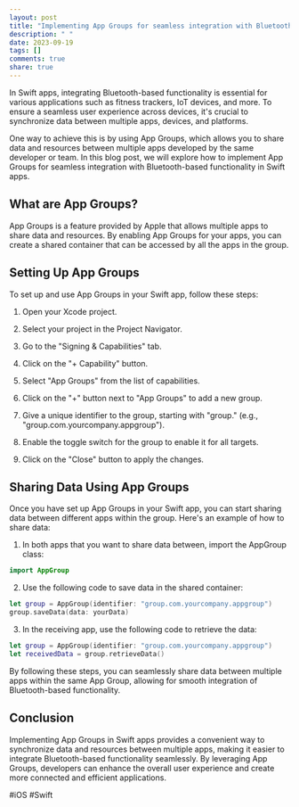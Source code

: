 ```yaml
---
layout: post
title: "Implementing App Groups for seamless integration with Bluetooth-based functionality in Swift apps"
description: " "
date: 2023-09-19
tags: []
comments: true
share: true
---
```


In Swift apps, integrating Bluetooth-based functionality is essential for various applications such as fitness trackers, IoT devices, and more. To ensure a seamless user experience across devices, it's crucial to synchronize data between multiple apps, devices, and platforms.

One way to achieve this is by using App Groups, which allows you to share data and resources between multiple apps developed by the same developer or team. In this blog post, we will explore how to implement App Groups for seamless integration with Bluetooth-based functionality in Swift apps.

## What are App Groups?

App Groups is a feature provided by Apple that allows multiple apps to share data and resources. By enabling App Groups for your apps, you can create a shared container that can be accessed by all the apps in the group.

## Setting Up App Groups

To set up and use App Groups in your Swift app, follow these steps:

1. Open your Xcode project.

2. Select your project in the Project Navigator.

3. Go to the "Signing & Capabilities" tab.

4. Click on the "+ Capability" button.

5. Select "App Groups" from the list of capabilities.

6. Click on the "+" button next to "App Groups" to add a new group.

7. Give a unique identifier to the group, starting with "group." (e.g., "group.com.yourcompany.appgroup").

8. Enable the toggle switch for the group to enable it for all targets.

9. Click on the "Close" button to apply the changes.

## Sharing Data Using App Groups

Once you have set up App Groups in your Swift app, you can start sharing data between different apps within the group. Here's an example of how to share data:

1. In both apps that you want to share data between, import the AppGroup class:

```swift
import AppGroup
```

2. Use the following code to save data in the shared container:

```swift
let group = AppGroup(identifier: "group.com.yourcompany.appgroup")
group.saveData(data: yourData)
```

3. In the receiving app, use the following code to retrieve the data:

```swift
let group = AppGroup(identifier: "group.com.yourcompany.appgroup")
let receivedData = group.retrieveData()
```

By following these steps, you can seamlessly share data between multiple apps within the same App Group, allowing for smooth integration of Bluetooth-based functionality.

## Conclusion

Implementing App Groups in Swift apps provides a convenient way to synchronize data and resources between multiple apps, making it easier to integrate Bluetooth-based functionality seamlessly. By leveraging App Groups, developers can enhance the overall user experience and create more connected and efficient applications.

#iOS #Swift